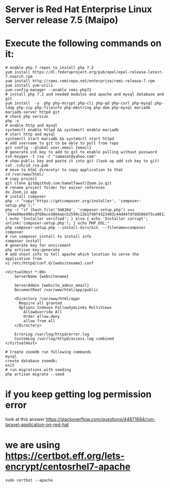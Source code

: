 # Server is Red Hat Enterprise Linux Server release 7.5 (Maipo)
# Execute the following commands on it:

    # enable php 7 repos to install php 7.2
    yum install https://dl.fedoraproject.org/pub/epel/epel-release-latest-7.noarch.rpm
    yum install http://rpms.remirepo.net/enterprise/remi-release-7.rpm
    yum install yum-utils
    yum-config-manager --enable remi-php72 
    # install php 7.2 and needed modules and apache and mysql database and git
    yum install  -y  php php-mcrypt php-cli php-gd php-curl php-mysql php-ldap php-zip php-fileinfo php-mbstring php-dom php-mysql mariadb mariadb-server httpd git
    # check php version 
    php -v
    # enable http and mysql
    systemctl enable httpd && systemctl enable mariadb 
    # start http and mysql
    systemctl start mariadb && systemctl start httpd
    # add username to git to be able to pull from repo
    git config --global user.email {email}
    # generate ssh key to add to git to enable pulling without password 
    ssh-keygen -t rsa -C "samasat@yahoo.com"
    # show public key and paste it into git (look up add ssh key to git)
    cat .ssh/id_rsa.pub 
    # move to html direcotyr to copy application to that 
    cd /var/www/html/
    # copy project
    git clone git@github.com:GamalTawaf/Zoom.io.git
    # rename project folder for eaiser refernces 
    mv Zoom.io app
    # install composer
    php -r "copy('https://getcomposer.org/installer', 'composer-setup.php');"
    php -r "if (hash_file('SHA384', 'composer-setup.php') === '544e09ee996cdf60ece3804abc52599c22b1f40f4323403c44d44fdfdd586475ca9813a858088ffbc1f233e9b180f061') { echo 'Installer verified'; } else { echo 'Installer corrupt'; unlink('composer-setup.php'); } echo PHP_EOL;"
    php composer-setup.php --install-dir=/bin  --filename=composer
    composer
    # run composer isntall to install info
    composer install
    # generate key for enviroment 
    php artisan key:generate
    # add vhost info to tell apache which location to serve the application from
    vi /etc/httpd/conf.d/{websitename}.conf
    
    <VirtualHost *:80>
        ServerName {websitename} 

        ServerAdmin {website_admin_email}
        DocumentRoot /var/www/html/app/public 

        <Directory /var/www/html/app>
          Require all granted
          Options Indexes FollowSymLinks MultiViews
            AllowOverride All
            Order allow,deny
            allow from all
        </Directory>

        ErrorLog /var/log/httpd/error.log
        CustomLog /var/log/httpd/access.log combined
    </VirtualHost>

    # Create zoomdb run following commands
    mysql 
    create database zoomdb;
    exit
    # run migrations with seeding
    php artisan migrate --seed

   # if you keep getting log permission error 
   look at this answer https://stackoverflow.com/questions/44871684/run-laravel-application-on-red-hat
   
   # we are using https://certbot.eff.org/lets-encrypt/centosrhel7-apache
    sudo certbot --apache 
